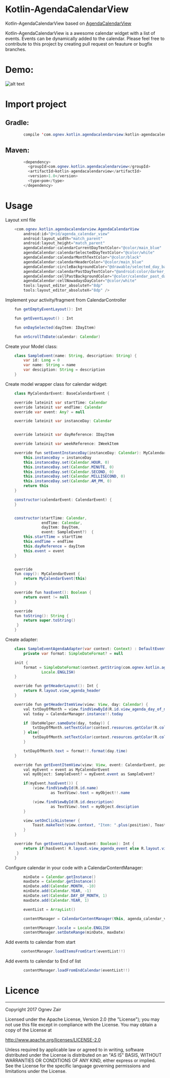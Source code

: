 # Kotlin-AgendaCalendarView
Kotlin-AgendaCalendarView based on [AgendaCalendarView](https://github.com/Tibolte/AgendaCalendarView)

Kotlin-AgendaCalendarView is a awesome calendar widget with a list of events.
Events can be dynamically added to the calendar.
Please feel free to contribute to this project by creating pull request on feauture or bugfix branches.


# Demo: 

![alt text][logo]

[logo]: https://github.com/ognev-zair/Kotlin-AgendaCalendarView/blob/master/calendar.gif


# Import project 

Gradle:
--------

```java
        compile 'com.ognev.kotlin.agendacalendarview:kotlin-agendacalendarview:1.0'
````

Maven:
--------
```java
        <dependency>
          <groupId>com.ognev.kotlin.agendacalendarview</groupId>
          <artifactId>kotlin-agendacalendarview</artifactId>
          <version>1.0</version>
          <type>pom</type>
        </dependency>
````

# Usage

Layout xml file

```java
    <com.ognev.kotlin.agendacalendarview.AgendaCalendarView
        android:id="@+id/agenda_calendar_view"
        android:layout_width="match_parent"
        android:layout_height="match_parent"
        agendaCalendar:calendarCurrentDayTextColor="@color/main_blue"
        agendaCalendar:calendarSelectedDayTextColor="@color/white"
        agendaCalendar:calendarMonthTextColor="@color/black"
        agendaCalendar:calendarHeaderColor="@color/main_blue"
        agendaCalendar:circleBackgroundColor="@drawable/selected_day_background"
        agendaCalendar:calendarPastDayTextColor="@android:color/darker_gray"
        agendaCalendar:cellPastBackgroundColor="@color/calendar_past_days_bg"
        agendaCalendar:cellNowadaysDayColor="@color/white"
        tools:layout_editor_absoluteY="8dp"
        tools:layout_editor_absoluteX="8dp" />
````
Implement your activity/fragment from CalendarController

```java
    fun getEmptyEventLayout(): Int

    fun getEventLayout() : Int

    fun onDaySelected(dayItem: IDayItem)

    fun onScrollToDate(calendar: Calendar)
````
    
Create your Model class:
```java
    class SampleEvent(name: String, description: String) {
        var id: Long = 0
        var name: String = name
        var desciption: String = description
    }
````

Create model wrapper class for calendar widget:

```java    
    class MyCalendarEvent: BaseCalendarEvent {

    override lateinit var startTime: Calendar
    override lateinit var endTime: Calendar
    override var event: Any? = null

    override lateinit var instanceDay: Calendar


    override lateinit var dayReference: IDayItem

    override lateinit var weekReference: IWeekItem

    override fun setEventInstanceDay(instanceDay: Calendar): MyCalendarEvent {
        this.instanceDay = instanceDay
        this.instanceDay.set(Calendar.HOUR, 0)
        this.instanceDay.set(Calendar.MINUTE, 0)
        this.instanceDay.set(Calendar.SECOND, 0)
        this.instanceDay.set(Calendar.MILLISECOND, 0)
        this.instanceDay.set(Calendar.AM_PM, 0)
        return this
    }

    constructor(calendarEvent: CalendarEvent) {
    }


    constructor(startTime: Calendar,
                endTime: Calendar,
                dayItem: DayItem,
                event: SampleEvent?)  {
        this.startTime = startTime
        this.endTime = endTime
        this.dayReference = dayItem
        this.event = event
    }


    override
    fun copy(): MyCalendarEvent {
        return MyCalendarEvent(this)
    }

    override fun hasEvent(): Boolean {
        return event != null
    }

    override
    fun toString(): String {
        return super.toString()
     }
    }
````

Create adapter:
```java
    class SampleEventAgendaAdapter(var context: Context) : DefaultEventAdapter() {
        private var format: SimpleDateFormat? = null

    init {
        format = SimpleDateFormat(context.getString(com.ognev.kotlin.agendacalendarview.R.string.header_date),
                Locale.ENGLISH)
    }

    override fun getHeaderLayout(): Int {
        return R.layout.view_agenda_header
    }

    override fun getHeaderItemView(view: View, day: Calendar) {
        val txtDayOfMonth = view.findViewById(R.id.view_agenda_day_of_month) as TextView
        val today = CalendarManager.instance!!.today

        if (DateHelper.sameDate(day, today)) {
            txtDayOfMonth.setTextColor(context.resources.getColor(R.color.main_blue))
        } else{
            txtDayOfMonth.setTextColor(context.resources.getColor(R.color.text_light_color))
        }

        txtDayOfMonth.text = format!!.format(day.time)
    }

    override fun getEventItemView(view: View, event: CalendarEvent, position: Int) {
        val myEvent = event as MyCalendarEvent
        val myObject: SampleEvent? = myEvent.event as SampleEvent?

        if(myEvent.hasEvent()) {
            (view.findViewById(R.id.name)
                    as TextView).text = myObject!!.name

            (view.findViewById(R.id.description)
                    as TextView).text = myObject.desciption
        }

        view.setOnClickListener {
            Toast.makeText(view.context, "Item: ".plus(position), Toast.LENGTH_SHORT).show()
        }
    }

    override fun getEventLayout(hasEvent: Boolean): Int {
        return if(hasEvent) R.layout.view_agenda_event else R.layout.view_agenda_empty_event
     }
    }
````

Configure calendar in your code with a CalendarContentManager:
```java
        minDate = Calendar.getInstance()
        maxDate = Calendar.getInstance()
        minDate.add(Calendar.MONTH, -10)
        minDate.add(Calendar.YEAR, -1)
        minDate.set(Calendar.DAY_OF_MONTH, 1)
        maxDate.add(Calendar.YEAR, 1)

        eventList = ArrayList()

        contentManager = CalendarContentManager(this, agenda_calendar_view, SampleEventAgendaAdapter(applicationContext))

        contentManager.locale = Locale.ENGLISH
        contentManager.setDateRange(minDate, maxDate)
````

Add events to calendar from start
 ```java
        contentManager.loadItemsFromStart(eventList!!)
````
Add events to calendar to End of list
```java
        contentManager.loadFromEndCalendar(eventList!!)
````
# Licence
-----------

 Copyright 2017 Ognev Zair

Licensed under the Apache License, Version 2.0 (the "License");
you may not use this file except in compliance with the License.
You may obtain a copy of the License at

   http://www.apache.org/licenses/LICENSE-2.0

Unless required by applicable law or agreed to in writing, software
distributed under the License is distributed on an "AS IS" BASIS,
WITHOUT WARRANTIES OR CONDITIONS OF ANY KIND, either express or implied.
See the License for the specific language governing permissions and
limitations under the License.
